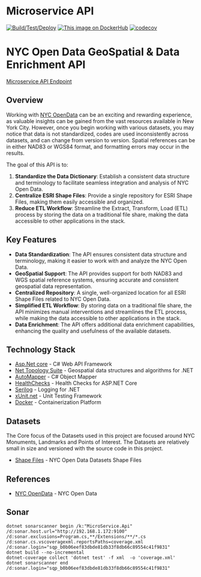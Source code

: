 # Microservice API

[![Build/Test/Deploy](https://github.com/stuartshay/MicroService/actions/workflows/actions.yml/badge.svg)](https://github.com/stuartshay/MicroService/actions/workflows/actions.yml) [![This image on DockerHub](https://img.shields.io/docker/pulls/stuartshay/microservice-api.svg)](https://hub.docker.com/r/stuartshay/microservice-api/) [![codecov](https://codecov.io/gh/stuartshay/MicroService/branch/master/graph/badge.svg?token=bMKXJXK0Q3)](https://codecov.io/gh/stuartshay/MicroService)

# NYC Open Data GeoSpatial & Data Enrichment API

[Microservice API Endpoint](https://microservice-api-w6zlqlyoma-uk.a.run.app/)

## Overview

Working with [NYC OpenData](https://opendata.cityofnewyork.us/) can be an exciting and rewarding experience, as valuable insights can be gained from the vast resources available in New York City. However, once you begin working with various datasets, you may notice that data is not standardized, codes are used inconsistently across datasets, and can change from version to version. Spatial references can be in either NAD83 or WGS84 format, and formatting errors may occur in the results.

The goal of this API is to:

1. **Standardize the Data Dictionary**: Establish a consistent data structure and terminology to facilitate seamless integration and analysis of NYC Open Data.
2. **Centralize ESRI Shape Files**: Provide a single repository for ESRI Shape Files, making them easily accessible and organized.
3. **Reduce ETL Workflow**: Streamline the Extract, Transform, Load (ETL) process by storing the data on a traditional file share, making the data accessible to other applications in the stack.

## Key Features

- **Data Standardization**: The API ensures consistent data structure and terminology, making it easier to work with and analyze the NYC Open Data.
- **GeoSpatial Support**: The API provides support for both NAD83 and WGS spatial reference systems, ensuring accurate and consistent geospatial data representation.
- **Centralized Repository**: A single, well-organized location for all ESRI Shape Files related to NYC Open Data.
- **Simplified ETL Workflow**: By storing data on a traditional file share, the API minimizes manual interventions and streamlines the ETL process, while making the data accessible to other applications in the stack.
- **Data Enrichment**: The API offers additional data enrichment capabilities, enhancing the quality and usefulness of the available datasets.

## Technology Stack

- [Asp.Net core](https://docs.microsoft.com/en-us/aspnet/core/) - C# Web API Framework
- [Net Topology Suite](https://github.com/NetTopologySuite/NetTopologySuite) - Geospatial data structures and algorithms for .NET
- [AutoMapper](https://automapper.org/) - C# Object Mapper
- [HealthChecks](https://github.com/Xabaril/AspNetCore.Diagnostics.HealthChecks) - Health Checks for ASP.NET Core
- [Serilog](https://serilog.net/) - Logging for .NET
- [xUnit.net](https://xunit.net/) - Unit Testing Framework
- [Docker](https://www.docker.com/) - Containerization Platform

## Datasets

The Core focus of the Datasets used in this project are focused around NYC Monuments, Landmarks and Points of Interest. The Datasets are relatively small in size and versioned with the source code in this project.

- [Shape Files](/files) - NYC Open Data Datasets Shape Files

## References

- [NYC OpenData](https://opendata.cityofnewyork.us/) - NYC Open Data

## Sonar

```
dotnet sonarscanner begin /k:"MicroService.Api" /d:sonar.host.url="http://192.168.1.172:9100" /d:sonar.exclusions=Program.cs,**/Extensions/**/*.cs  /d:sonar.cs.vscoveragexml.reportsPaths=coverage.xml /d:sonar.login="sqp_b0b06eef83dbde81db33f8db66c89554c41f9831"
dotnet build --no-incremental
dotnet-coverage collect 'dotnet test' -f xml  -o 'coverage.xml'
dotnet sonarscanner end /d:sonar.login="sqp_b0b06eef83dbde81db33f8db66c89554c41f9831"
```
